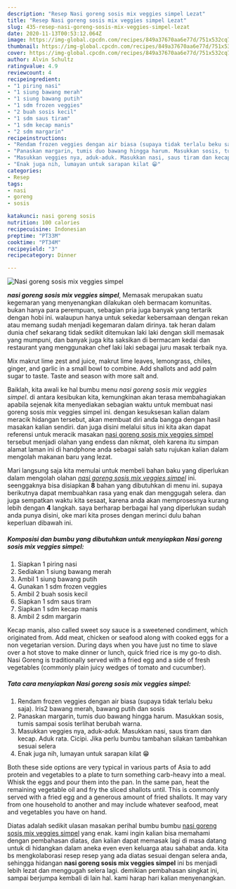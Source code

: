 ```yaml
---
description: "Resep Nasi goreng sosis mix veggies simpel Lezat"
title: "Resep Nasi goreng sosis mix veggies simpel Lezat"
slug: 435-resep-nasi-goreng-sosis-mix-veggies-simpel-lezat
date: 2020-11-13T00:53:12.064Z
image: https://img-global.cpcdn.com/recipes/849a37670aa6e77d/751x532cq70/nasi-goreng-sosis-mix-veggies-simpel-foto-resep-utama.jpg
thumbnail: https://img-global.cpcdn.com/recipes/849a37670aa6e77d/751x532cq70/nasi-goreng-sosis-mix-veggies-simpel-foto-resep-utama.jpg
cover: https://img-global.cpcdn.com/recipes/849a37670aa6e77d/751x532cq70/nasi-goreng-sosis-mix-veggies-simpel-foto-resep-utama.jpg
author: Alvin Schultz
ratingvalue: 4.9
reviewcount: 4
recipeingredient:
- "1 piring nasi"
- "1 siung bawang merah"
- "1 siung bawang putih"
- "1 sdm frozen veggies"
- "2 buah sosis kecil"
- "1 sdm saus tiram"
- "1 sdm kecap manis"
- "2 sdm margarin"
recipeinstructions:
- "Rendam frozen veggies dengan air biasa (supaya tidak terlalu beku saja). Iris2 bawang merah, bawang putih dan sosis"
- "Panaskan margarin, tumis duo bawang hingga harum. Masukkan sosis, tumis sampai sosis terlihat berubah warna."
- "Masukkan veggies nya, aduk-aduk. Masukkan nasi, saus tiram dan kecap. Aduk rata. Cicipi. Jika perlu bumbu tambahan silakan tambahkan sesuai selera"
- "Enak juga nih, lumayan untuk sarapan kilat 😁"
categories:
- Resep
tags:
- nasi
- goreng
- sosis

katakunci: nasi goreng sosis 
nutrition: 100 calories
recipecuisine: Indonesian
preptime: "PT33M"
cooktime: "PT34M"
recipeyield: "3"
recipecategory: Dinner

---
```



![Nasi goreng sosis mix veggies simpel](https://img-global.cpcdn.com/recipes/849a37670aa6e77d/751x532cq70/nasi-goreng-sosis-mix-veggies-simpel-foto-resep-utama.jpg)

<b><i>nasi goreng sosis mix veggies simpel</i></b>, Memasak merupakan suatu kegemaran yang menyenangkan dilakukan oleh bermacam komunitas. bukan hanya para perempuan, sebagian pria juga banyak yang tertarik dengan hobi ini. walaupun hanya untuk sekedar kebersamaan dengan rekan atau memang sudah menjadi kegemaran dalam dirinya. tak heran dalam dunia chef sekarang tidak sedikit ditemukan laki laki dengan skill memasak yang mumpuni, dan banyak juga kita saksikan di bermacam kedai dan restaurant yang menggunakan chef laki laki sebagai juru masak terbaik nya.

Mix makrut lime zest and juice, makrut lime leaves, lemongrass, chiles, ginger, and garlic in a small bowl to combine. Add shallots and add palm sugar to taste. Taste and season with more salt and.

Baiklah, kita awali ke hal bumbu menu <i>nasi goreng sosis mix veggies simpel</i>. di antara kesibukan kita, kemungkinan akan terasa membahagiakan apabila sejenak kita menyediakan sebagian waktu untuk membuat nasi goreng sosis mix veggies simpel ini. dengan kesuksesan kalian dalam meracik hidangan tersebut, akan membuat diri anda bangga dengan hasil masakan kalian sendiri. dan juga disini melalui situs ini kita akan dapat referensi untuk meracik masakan <u>nasi goreng sosis mix veggies simpel</u> tersebut menjadi olahan yang endess dan nikmat, oleh karena itu simpan alamat laman ini di handphone anda sebagai salah satu rujukan kalian dalam mengolah makanan baru yang lezat.


Mari langsung saja kita memulai untuk membeli bahan baku yang diperlukan dalam mengolah olahan <u><i>nasi goreng sosis mix veggies simpel</i></u> ini. seenggaknya bisa disiapkan <b>8</b> bahan yang dibutuhkan di menu ini. supaya berikutnya dapat membuahkan rasa yang enak dan menggugah selera. dan juga sempatkan waktu kita sesaat, karena anda akan memprosesnya kurang lebih dengan <b>4</b> langkah. saya berharap berbagai hal yang diperlukan sudah anda punya disini, oke mari kita proses dengan merinci dulu bahan keperluan dibawah ini.

<!--inarticleads1-->

##### Komposisi dan bumbu yang dibutuhkan untuk menyiapkan Nasi goreng sosis mix veggies simpel:

1. Siapkan 1 piring nasi
1. Sediakan 1 siung bawang merah
1. Ambil 1 siung bawang putih
1. Gunakan 1 sdm frozen veggies
1. Ambil 2 buah sosis kecil
1. Siapkan 1 sdm saus tiram
1. Siapkan 1 sdm kecap manis
1. Ambil 2 sdm margarin


Kecap manis, also called sweet soy sauce is a sweetened condiment, which originated from. Add meat, chicken or seafood along with cooked eggs for a non vegetarian version. During days when you have just no time to slave over a hot stove to make dinner or lunch, quick fried rice is my go-to dish. Nasi Goreng is traditionally served with a fried egg and a side of fresh vegetables (commonly plain juicy wedges of tomato and cucumber). 

<!--inarticleads2-->

##### Tata cara menyiapkan Nasi goreng sosis mix veggies simpel:

1. Rendam frozen veggies dengan air biasa (supaya tidak terlalu beku saja). Iris2 bawang merah, bawang putih dan sosis
1. Panaskan margarin, tumis duo bawang hingga harum. Masukkan sosis, tumis sampai sosis terlihat berubah warna.
1. Masukkan veggies nya, aduk-aduk. Masukkan nasi, saus tiram dan kecap. Aduk rata. Cicipi. Jika perlu bumbu tambahan silakan tambahkan sesuai selera
1. Enak juga nih, lumayan untuk sarapan kilat 😁


Both these side options are very typical in various parts of Asia to add protein and vegetables to a plate to turn something carb-heavy into a meal. Whisk the eggs and pour them into the pan. In the same pan, heat the remaining vegetable oil and fry the sliced shallots until. This is commonly served with a fried egg and a generous amount of fried shallots. It may vary from one household to another and may include whatever seafood, meat and vegetables you have on hand. 

Diatas adalah sedikit ulasan masakan perihal bumbu bumbu <u>nasi goreng sosis mix veggies simpel</u> yang enak. kami ingin kalian bisa memahami dengan pembahasan diatas, dan kalian dapat memasak lagi di masa datang untuk di hidangkan dalam aneka even even keluarga atau sahabat anda. kita bs mengkolaborasi resep resep yang ada diatas sesuai dengan selera anda, sehingga hidangan <b>nasi goreng sosis mix veggies simpel</b> ini bs menjadi lebih lezat dan menggugah selera lagi. demikian pembahasan singkat ini, sampai berjumpa kembali di lain hal. kami harap hari kalian menyenangkan.
